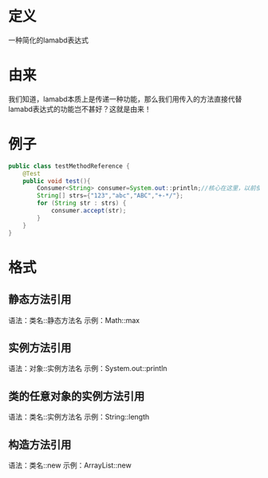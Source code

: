 # 定义
一种简化的lamabd表达式

# 由来
我们知道，lamabd本质上是传递一种功能，那么我们用传入的方法直接代替lamabd表达式的功能岂不甚好？这就是由来！

# 例子
```java
public class testMethodReference {
    @Test
    public void test(){
        Consumer<String> consumer=System.out::println;//核心在这里，以前使用()->sout,现在只要使用引用就好了！
        String[] strs={"123","abc","ABC","+-*/"};
        for (String str : strs) {
            consumer.accept(str);
        }
    }
}
```

# 格式
## 静态方法引用
语法：类名::静态方法名
示例：Math::max

## 实例方法引用
语法：对象::实例方法名
示例：System.out::println

## 类的任意对象的实例方法引用
语法：类名::实例方法名
示例：String::length

## 构造方法引用
语法：类名::new
示例：ArrayList::new